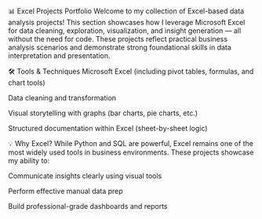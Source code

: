 📊 Excel Projects Portfolio
Welcome to my collection of Excel-based data analysis projects!
This section showcases how I leverage Microsoft Excel for data cleaning, exploration, visualization, and insight generation — all without the need for code. These projects reflect practical business analysis scenarios and demonstrate strong foundational skills in data interpretation and presentation.

🛠️ Tools & Techniques
Microsoft Excel (including pivot tables, formulas, and chart tools)

Data cleaning and transformation

Visual storytelling with graphs (bar charts, pie charts, etc.)

Structured documentation within Excel (sheet-by-sheet logic)

💡 Why Excel?
While Python and SQL are powerful, Excel remains one of the most widely used tools in business environments. These projects showcase my ability to:

Communicate insights clearly using visual tools

Perform effective manual data prep

Build professional-grade dashboards and reports

